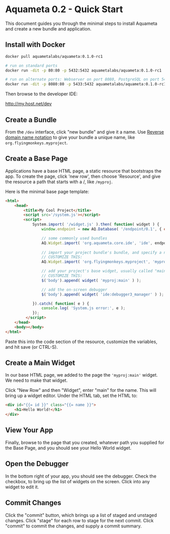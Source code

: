 # Aquameta 0.2 - Quick Start

This document guides you through the minimal steps to install Aquameta and create a new bundle and application.

## Install with Docker
```bash
docker pull aquametalabs/aquameta:0.1.0-rc1

# run on standard ports
docker run -dit -p 80:80 -p 5432:5432 aquametalabs/aquameta:0.1.0-rc1

# run on alternate ports: Webserver on port 8080, PostgreSQL on port 5433
docker run -dit -p 8080:80 -p 5433:5432 aquametalabs/aquameta:0.1.0-rc1
```

Then browse to the developer IDE:

http://my.host.net/dev

## Create a Bundle
From the `/dev` interface, click "new bundle" and give it a name.  Use [Reverse domain name notation](https://en.wikipedia.org/wiki/Reverse_domain_name_notation) to give your bundle a unique name, like `org.flyingmonkeys.myproject`.

## Create a Base Page
Applications have a base HTML page, a static resource that bootstraps the app.  To create the page, click 'new row', then choose 'Resource', and give the resource a path that starts with a /, like `/myproj`.

Here is the minimal base page template:  

```html
<html>
    <head>
        <title>My Cool Project</title>
        <script src='/system.js'></script>
        <script>
            System.import( '/widget.js' ).then( function( widget ) {
                window.endpoint = new AQ.Database( '/endpoint/0.1', { evented: 'no' } );

                // some commonly used bundles
                AQ.Widget.import( 'org.aquameta.core.ide', 'ide', endpoint );
    
                // import your project bundle's bundle, and specify a namespace alias
                // CUSTOMIZE THIS:
                AQ.Widget.import( 'org.flyingmonkeys.myproject', 'myproj', endpoint );

                // add your project's base widget, usually called "main"
                // CUSTOMIZE THIS:
                $('body').append( widget( 'myproj:main' ) );

                // add the on-screen debugger
                $('body').append( widget( 'ide:debugger3_manager' ) );

            }).catch( function( e ) {
                console.log( 'System.js error:', e );
            });
         </script>
    </head>
    <body></body>
</html>
```
Paste this into the code section of the resource, customize the variables, and hit save (or CTRL-S).

## Create a Main Widget
In our base HTML page, we added to the page the `'myproj:main'` widget.  We need to make that widget.

Click "New Row" and then "Widget", enter "main" for the name.  This will bring up a widget editor.  Under the HTML tab, set the HTML to:

```html
<div id="{{= id }}" class="{{= name }}">
    <h1>Hello World!</h1>
</div>
```

## View Your App
Finally, browse to the page that you created, whatever path you supplied for the Base Page, and you should see your Hello World widget.

## Open the Debugger
In the bottom right of your app, you should see the debugger.  Check the checkbox, to bring up the list of widgets on the screen.  Click into any widget to edit it.

## Commit Changes
Click the "commit" button, which brings up a list of staged and unstaged changes.  Click "stage" for each row to stage for the next commit.  Click "commit" to commit the changes, and supply a commit summary.

